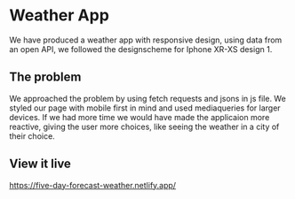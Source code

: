 # Weather App

We have produced a weather app with responsive design, using data from an open API, we followed the designscheme for Iphone XR-XS design 1. 


## The problem

We approached the problem by using fetch requests and jsons in js file. We styled our page with mobile first in mind and used mediaqueries for larger devices. If we had more time we would have made the applicaion more reactive, giving the user more choices, like seeing the weather in a city of their choice.

## View it live
https://five-day-forecast-weather.netlify.app/


